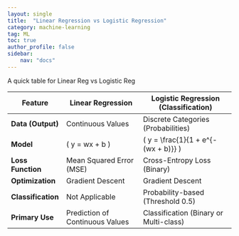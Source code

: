 ```yaml
---
layout: single
title:  "Linear Regression vs Logistic Regression"
category: machine-learning
tag: ML
toc: true
author_profile: false
sidebar:
    nav: "docs"
---
```


A quick table for Linear Reg vs Logistic Reg

| Feature             | Linear Regression           | Logistic Regression (Classification)      |
|---------------------|-----------------------------|-------------------------------------------|
| **Data (Output)**   | Continuous Values           | Discrete Categories (Probabilities)       |
| **Model**           | \( y = wx + b \)           | \( y = \frac{1}{1 + e^{-(wx + b)}} \)    |
| **Loss Function**   | Mean Squared Error (MSE)    | Cross-Entropy Loss (Binary)               |
| **Optimization**    | Gradient Descent            | Gradient Descent                          |
| **Classification**  | Not Applicable              | Probability-based (Threshold 0.5)        |
| **Primary Use**     | Prediction of Continuous Values | Classification (Binary or Multi-class) |

